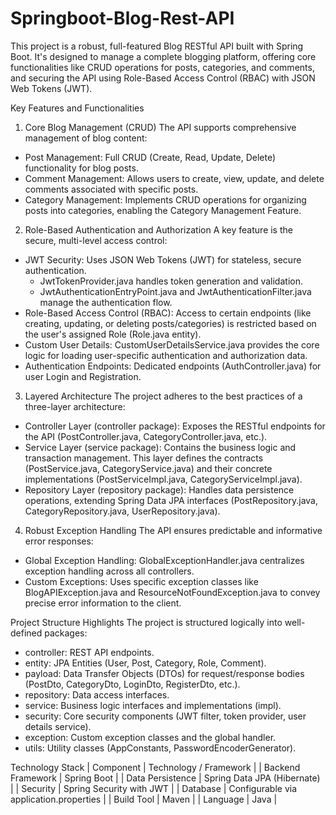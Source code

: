 # Springboot-Blog-Rest-API
This project is a robust, full-featured Blog RESTful API built with Spring Boot. It's designed to manage a complete blogging platform, offering core functionalities like CRUD operations for posts, categories, and comments, and securing the API using Role-Based Access Control (RBAC) with JSON Web Tokens (JWT).

Key Features and Functionalities
1. Core Blog Management (CRUD)
The API supports comprehensive management of blog content:
 * Post Management: Full CRUD (Create, Read, Update, Delete) functionality for blog posts.
 * Comment Management: Allows users to create, view, update, and delete comments associated with specific posts.
 * Category Management: Implements CRUD operations for organizing posts into categories, enabling the Category Management Feature.
2. Role-Based Authentication and Authorization
A key feature is the secure, multi-level access control:
 * JWT Security: Uses JSON Web Tokens (JWT) for stateless, secure authentication.
   * JwtTokenProvider.java handles token generation and validation.
   * JwtAuthenticationEntryPoint.java and JwtAuthenticationFilter.java manage the authentication flow.
 * Role-Based Access Control (RBAC): Access to certain endpoints (like creating, updating, or deleting posts/categories) is restricted based on the user's assigned Role (Role.java entity).
 * Custom User Details: CustomUserDetailsService.java provides the core logic for loading user-specific authentication and authorization data.
 * Authentication Endpoints: Dedicated endpoints (AuthController.java) for user Login and Registration.
3. Layered Architecture
The project adheres to the best practices of a three-layer architecture:
 * Controller Layer (controller package): Exposes the RESTful endpoints for the API (PostController.java, CategoryController.java, etc.).
 * Service Layer (service package): Contains the business logic and transaction management. This layer defines the contracts (PostService.java, CategoryService.java) and their concrete implementations (PostServiceImpl.java, CategoryServiceImpl.java).
 * Repository Layer (repository package): Handles data persistence operations, extending Spring Data JPA interfaces (PostRepository.java, CategoryRepository.java, UserRepository.java).
4. Robust Exception Handling
The API ensures predictable and informative error responses:
 * Global Exception Handling: GlobalExceptionHandler.java centralizes exception handling across all controllers.
 * Custom Exceptions: Uses specific exception classes like BlogAPIException.java and ResourceNotFoundException.java to convey precise error information to the client.

Project Structure Highlights
The project is structured logically into well-defined packages:
 * controller: REST API endpoints.
 * entity: JPA Entities (User, Post, Category, Role, Comment).
 * payload: Data Transfer Objects (DTOs) for request/response bodies (PostDto, CategoryDto, LoginDto, RegisterDto, etc.).
 * repository: Data access interfaces.
 * service: Business logic interfaces and implementations (impl).
 * security: Core security components (JWT filter, token provider, user details service).
 * exception: Custom exception classes and the global handler.
 * utils: Utility classes (AppConstants, PasswordEncoderGenerator).

 Technology Stack
| Component | Technology / Framework |
| Backend Framework | Spring Boot |
| Data Persistence | Spring Data JPA (Hibernate) |
| Security | Spring Security with JWT |
| Database | Configurable via application.properties |
| Build Tool | Maven |
| Language | Java |
